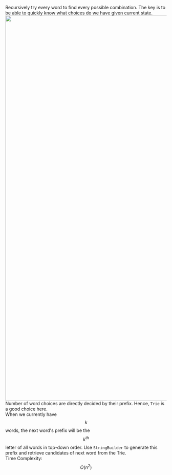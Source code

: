Recursively try every word to find every possible combination. The key is to be able to quickly know what choices do we have given current state.   
<img src="https://discuss.leetcode.com/uploads/files/1476809120456-wordsquare.png" width="1200"/>
Number of word choices are directly decided by their prefix. Hence, `Trie` is a good choice here.  
When we currently have $$k$$ words, the next word's prefix will be the $$k^{th}$$ letter of all words in top-down order. Use `StringBuilder` to generate this prefix and retrieve candidates of next word from the Trie.  
Time Complexity: $$O(n^2)$$